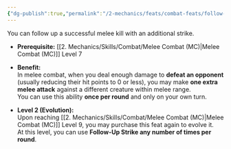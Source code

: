 ```yaml
---
{"dg-publish":true,"permalink":"/2-mechanics/feats/combat-feats/follow-up-strike/"}
---
```


You can follow up a successful melee kill with an additional strike.

- **Prerequisite:** [[2. Mechanics/Skills/Combat/Melee Combat (MC)\|Melee Combat (MC)]] Level 7
    
- **Benefit:**  
    In melee combat, when you deal enough damage to **defeat an opponent** (usually reducing their hit points to 0 or less), you may make **one extra melee attack** against a different creature within melee range.  
    You can use this ability **once per round** and only on your own turn.
    
- **Level 2 (Evolution):**  
    Upon reaching [[2. Mechanics/Skills/Combat/Melee Combat (MC)\|Melee Combat (MC)]] Level 9, you may purchase this feat again to evolve it.  
    At this level, you can use **Follow-Up Strike any number of times per round**.